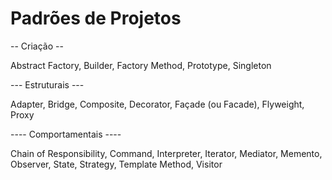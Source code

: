 # Padrões de Projetos

-- Criação --

Abstract Factory,
Builder,
Factory Method,
Prototype,
Singleton

--- Estruturais --- 

Adapter,
Bridge,
Composite,
Decorator,
Façade (ou Facade),
Flyweight,
Proxy

---- Comportamentais ----

Chain of Responsibility,
Command,
Interpreter,
Iterator,
Mediator,
Memento,
Observer,
State,
Strategy,
Template Method,
Visitor
